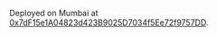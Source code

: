 Deployed on Mumbai at [0x7dF15e1A04823d423B9025D7034f5Ee72f9757DD](https://mumbai.polygonscan.com/address/0x7dF15e1A04823d423B9025D7034f5Ee72f9757DD#code).